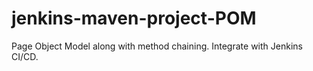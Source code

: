 # jenkins-maven-project-POM
Page Object Model along with method chaining. Integrate with Jenkins CI/CD.  
